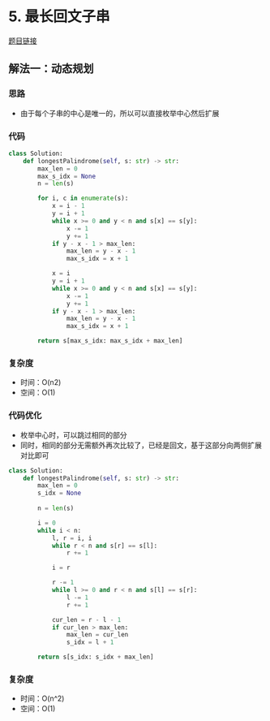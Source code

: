 # 5. 最长回文子串

[题目链接](https://leetcode.cn/problems/longest-palindromic-substring/description/)

## 解法一：动态规划

### 思路

- 由于每个子串的中心是唯一的，所以可以直接枚举中心然后扩展

### 代码

```py
class Solution:
    def longestPalindrome(self, s: str) -> str:
        max_len = 0
        max_s_idx = None
        n = len(s)

        for i, c in enumerate(s):
            x = i - 1
            y = i + 1
            while x >= 0 and y < n and s[x] == s[y]:
                x -= 1
                y += 1
            if y - x - 1 > max_len:
                max_len = y - x - 1
                max_s_idx = x + 1

            x = i
            y = i + 1
            while x >= 0 and y < n and s[x] == s[y]:
                x -= 1
                y += 1
            if y - x - 1 > max_len:
                max_len = y - x - 1
                max_s_idx = x + 1

        return s[max_s_idx: max_s_idx + max_len]
```

### 复杂度

- 时间：O(n2)
- 空间：O(1)

### 代码优化

- 枚举中心时，可以跳过相同的部分
- 同时，相同的部分无需额外再次比较了，已经是回文，基于这部分向两侧扩展对比即可

```py
class Solution:
    def longestPalindrome(self, s: str) -> str:
        max_len = 0
        s_idx = None
        
        n = len(s)

        i = 0
        while i < n:
            l, r = i, i
            while r < n and s[r] == s[l]:
                r += 1

            i = r

            r -= 1
            while l >= 0 and r < n and s[l] == s[r]:
                l -= 1
                r += 1

            cur_len = r - l - 1
            if cur_len > max_len:
                max_len = cur_len
                s_idx = l + 1

        return s[s_idx: s_idx + max_len]
```

### 复杂度

- 时间：O(n^2)
- 空间：O(1)
